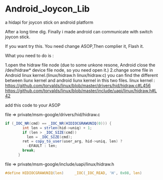 # Android_Joycon_Lib
a hidapi for joycon stick on android platform


After a long time dig. Finally i made android can communicate with switch joycon stick.


If you want try this. You need change ASOP,Then complier it, Flash it.



What you need to do is :

1.open the hidraw file node (due to some unkone resone, Android close the /dev/hidraw* device file node, so you need open it.)
2.change some file in Android linux kernel.(linux/hidraw.h   linux/hidraw.c)
  you can find the different between liunx kernel and android liunx kernel in this two files.
  linux kernel :
  https://github.com/torvalds/linux/blob/master/drivers/hid/hidraw.c#L456
  https://github.com/torvalds/linux/blob/master/include/uapi/linux/hidraw.h#L42
  
  add this code to your ASOP 
  
  file => private/msm-google/drivers/hid/hidraw.c
  ```java
  if (_IOC_NR(cmd) == _IOC_NR(HIDIOCGRAWUNIQ(0))) {
          int len = strlen(hid->uniq) + 1;
          if (len > _IOC_SIZE(cmd))
            len = _IOC_SIZE(cmd);
          ret = copy_to_user(user_arg, hid->uniq, len) ?
            -EFAULT : len;
          break;
        }
 ```     
 file => private/msm-google/include/uapi/linux/hidraw.h
 ```c
 #define HIDIOCGRAWUNIQ(len)     _IOC(_IOC_READ, 'H', 0x08, len)
 ```
